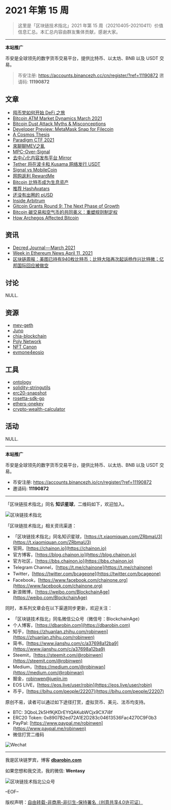 # 2021 年第 15 周

> 这里是「区块链技术指北」2021 年第 15 周（20210405-20210411）价值信息汇总。本汇总内容由群友集体贡献，感谢大家。

***

**本站推广**

币安是全球领先的数字货币交易平台，提供比特币、以太坊、BNB 以及 USDT 交易。

> 币安注册: https://accounts.binancezh.cc/cn/register/?ref=11190872
> 邀请码: **11190872**

## 文章

* [囤币党如何开始 DeFi 之旅](https://bbs.chainon.io/d/7473)
* [Bitcoin ATM Market Dynamics March 2021](https://bbs.chainon.io/d/7477)
* [Bitcoin Dust Attack Myths & Misconceptions](https://bbs.chainon.io/d/7478)
* [Developer Preview: MetaMask Snap for Filecoin](https://bbs.chainon.io/d/7480)
* [A Cosmos Thesis](https://bbs.chainon.io/d/7481)
* [Paradigm CTF 2021](https://bbs.chainon.io/d/7482)
* [來聊聊MEV之亂](https://bbs.chainon.io/d/7483)
* [MPC-Over-Signal](https://bbs.chainon.io/d/7485)
* [去中心化内容发布平台 Mirror](https://bbs.chainon.io/d/7486)
* [Tether 将在波卡和 Kusama 网络发行 USDT](https://bbs.chainon.io/d/7487)
* [Signal vs MobileCoin](https://bbs.chainon.io/d/7488)
* [网购返利 RewardMe](https://bbs.chainon.io/d/7489)
* [Bitcoin 比特币成为生息资产](https://bbs.chainon.io/d/7490)
* [推荐 HashAvatars](https://bbs.chainon.io/d/7491)
* [还没有出圈的 pUSD](https://bbs.chainon.io/d/7492)
* [Inside Arbitrum](https://bbs.chainon.io/d/7494)
* [Gitcoin Grants Round 9: The Next Phase of Growth](https://bbs.chainon.io/d/7495)
* [Bitcoin 碳交易和空气币的共同奥义：重塑规则制定权](https://bbs.chainon.io/d/7496)
* [How Archegos Affected Bitcoin](https://bbs.chainon.io/d/7497)

## 资讯

* [Decred Journal — March 2021](https://bbs.chainon.io/d/7479)
* [Week in Ethereum News April 11, 2021](https://bbs.chainon.io/d/7484)
* [区块链周报：美图已持有940枚比特币；比特大陆再次起诉杨作兴比特微；亿邦国际回应被做空](https://bbs.chainon.io/d/7493)

## 讨论

NULL.

## 资源

* [mev-geth](https://bbs.chainon.io/d/7499)
* [Juno](https://bbs.chainon.io/d/7500)
* [chia-blockchain](https://bbs.chainon.io/d/7503)
* [Poly Network](https://bbs.chainon.io/d/7470)
* [NFT Canon](https://bbs.chainon.io/d/7472)
* [evmone4eosio](https://bbs.chainon.io/d/7474)

## 工具

* [ontology](https://bbs.chainon.io/d/7498)
* [solidity-stringutils](https://bbs.chainon.io/d/7501)
* [erc20-snapshot](https://bbs.chainon.io/d/7502)
* [rosetta-sdk-go](https://bbs.chainon.io/d/7471)
* [ethers-onekey](https://bbs.chainon.io/d/7475)
* [crypto-wealth-calculator](https://bbs.chainon.io/d/7476)

## 活动

NULL.

***

**本站推广**

币安是全球领先的数字货币交易平台，提供比特币、以太坊、BNB 以及 USDT 交易。

* 币安注册: https://accounts.binancezh.io/cn/register/?ref=11190872
* 邀请码: **11190872**

***

「区块链技术指北」同名 **知识星球**，二维码如下，欢迎加入。

![区块链技术指北](https://cdn.dbarobin.com/3YzonTR.png)

「区块链技术指北」相关资讯渠道：

* 「区块链技术指北」同名知识星球，[https://t.xiaomiquan.com/ZRbmaU3](https://t.xiaomiquan.com/ZRbmaU3)
* 官网，[https://chainon.io](https://chainon.io)
* 官方博客，[https://blog.chainon.io](https://blog.chainon.io)
* 官方社区，[https://bbs.chainon.io](https://bbs.chainon.io)
* Telegram Channel，[https://t.me/chainone](https://t.me/chainone)
* Twitter，[https://twitter.com/bcageone](https://twitter.com/bcageone)
* Facebook，[https://www.facebook.com/chainone.org](https://www.facebook.com/chainone.org)
* 新浪微博，[https://weibo.com/BlockchainAge](https://weibo.com/BlockchainAge)

同时，本系列文章会在以下渠道同步更新，欢迎关注：

* 「区块链技术指北」同名微信公众号（微信号：BlockchainAge）
* 个人博客，[https://dbarobin.com](https://dbarobin.com)
* 知乎，[https://zhuanlan.zhihu.com/robinwen](https://zhuanlan.zhihu.com/robinwen)
* 简书，[https://www.jianshu.com/c/a37698a12ba9](https://www.jianshu.com/c/a37698a12ba9)
* Steemit，[https://steemit.com/@robinwen](https://steemit.com/@robinwen)
* Medium，[https://medium.com/@robinwan](https://medium.com/@robinwan)
* 掘金，[robinwen@juejin.im](https://juejin.im/user/5673ccae60b2260ee435f89a/posts)
* EOS LIVE，[https://eos.live/user/robin](https://eos.live/user/robin)
* 币乎，[https://bihu.com/people/22207](https://bihu.com/people/22207)

原创不易，读者可以通过如下途径打赏，虚拟货币、美元、法币均支持。

* BTC: 3QboL2k5HfKjKDrEYtQAKubWCjx9CX7i8f
* ERC20 Token: 0x8907B2ed72A1E2D283c04613536Fac4270C9F0b3
* PayPal: [https://www.paypal.me/robinwen](https://www.paypal.me/robinwen)
* 微信打赏二维码

![Wechat](https://cdn.dbarobin.com/SzoNl5b.jpg)

***

我是区块链罗宾，博客 **[dbarobin.com](https://dbarobin.com/)**

如果您想和我交流，我的微信: **Wentasy**

![区块链技术指北公众号](https://cdn.dbarobin.com/w0wignb.png)

–EOF–

版权声明：[自由转载-非商用-非衍生-保持署名（创意共享4.0许可证）](http://creativecommons.org/licenses/by-nc-nd/4.0/deed.zh)